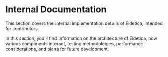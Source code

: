 # Internal Documentation

This section covers the internal implementation details of Eidetica, intended for contributors.

In this section, you'll find information on the architecture of Eidetica, how various components interact, testing methodologies, performance considerations, and plans for future development.
